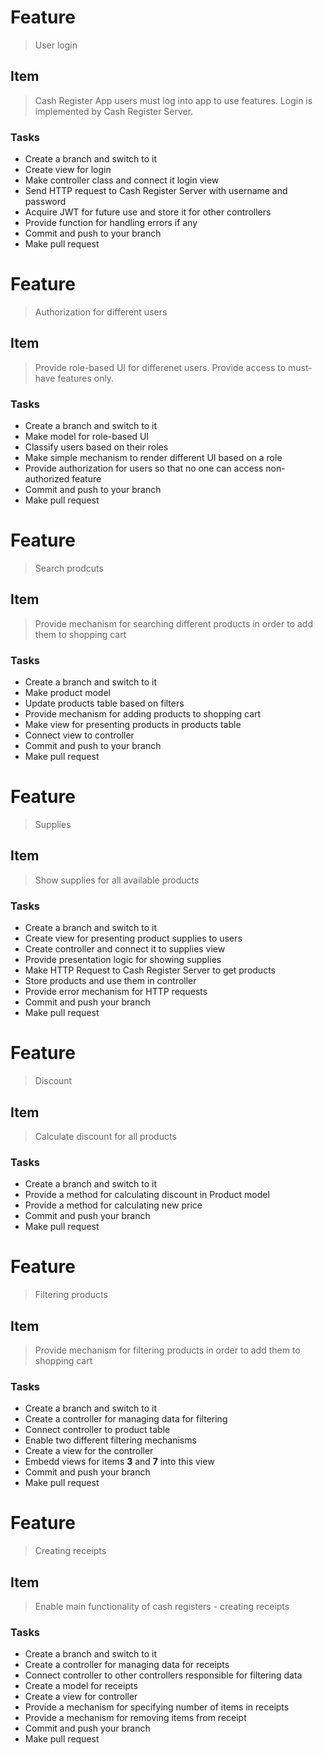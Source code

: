 # Feature
> User login

## Item
> Cash Register App users must log into app to use features. Login is implemented by Cash Register Server.

### Tasks
* Create a branch and switch to it
* Create view for login
* Make controller class and connect it login view
* Send HTTP request to Cash Register Server with username and password
* Acquire JWT for future use and store it for other controllers
* Provide function for handling errors if any
* Commit and push to your branch
* Make pull request

# Feature
> Authorization for different users

## Item
> Provide role-based UI for differenet users. Provide access to must-have features only.

### Tasks
* Create a branch and switch to it
* Make model for role-based UI
* Classify users based on their roles
* Make simple mechanism to render different UI based on a role
* Provide authorization for users so that no one can access non-authorized feature
* Commit and push to your branch
* Make pull request

# Feature
> Search prodcuts

## Item 
> Provide mechanism for searching different products in order to add them to shopping cart

### Tasks
* Create a branch and switch to it
* Make product model
* Update products table based on filters
* Provide mechanism for adding products to shopping cart
* Make view for presenting products in products table
* Connect view to controller
* Commit and push to your branch
* Make pull request

# Feature
> Supplies

## Item
> Show supplies for all available products

### Tasks
* Create a branch and switch to it
* Create view for presenting product supplies to users
* Create controller and connect it to supplies view
* Provide presentation logic for showing supplies
* Make HTTP Request to Cash Register Server to get products
* Store products and use them in controller
* Provide error mechanism for HTTP requests
* Commit and push your branch
* Make pull request

# Feature
> Discount

## Item
> Calculate discount for all products

### Tasks
* Create a branch and switch to it
* Provide a method for calculating discount in Product model
* Provide a method for calculating new price 
* Commit and push your branch
* Make pull request

# Feature
> Filtering products

## Item
> Provide mechanism for filtering products in order to add them to shopping cart

### Tasks
* Create a branch and switch to it
* Create a controller for managing data for filtering
* Connect controller to product table
* Enable two different filtering mechanisms
* Create a view for the controller
* Embedd views for items **3** and **7** into this view
* Commit and push your branch
* Make pull request

# Feature
> Creating receipts

## Item
> Enable main functionality of cash registers - creating receipts

### Tasks
* Create a branch and switch to it
* Create a controller for managing data for receipts
* Connect controller to other controllers responsible for filtering data
* Create a model for receipts
* Create a view for controller
* Provide a mechanism for specifying number of items in receipts
* Provide a mechanism for removing items from receipt
* Commit and push your branch
* Make pull request
